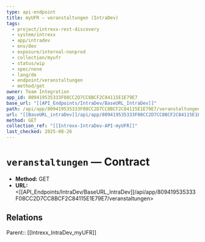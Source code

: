 ```yaml
---
type: api-endpoint
title: myUFR — veranstaltungen (IntraDev)
tags:
  - project/intrexx-rest-discovery
  - system/intrexx
  - app/intradev
  - env/dev
  - exposure/internal-nonprod
  - collection/myufr
  - status/wip
  - spec/none
  - lang/de
  - endpoint/veranstaltungen
  - method/get
owner: Team Integration
app_id: 809419535333F08CC2D7CC8BCF2C84115E1E79E7
base_url: "[[API_Endpoints/IntraDev/BaseURL_IntraDev]]"
path: /api/app/809419535333F08CC2D7CC8BCF2C84115E1E79E7/veranstaltungen
url: "[[BaseURL_intraDev]]/api/app/809419535333F08CC2D7CC8BCF2C84115E1E79E7/veranstaltungen"
method: GET
collection_ref: "[[Intrexx-IntraDev-API-myUFR]]"
last_checked: 2025-08-26
---
```


# `veranstaltungen` — Contract
- **Method:** GET
- **URL:** <[[API_Endpoints/IntraDev/BaseURL_IntraDev]]/api/app/809419535333F08CC2D7CC8BCF2C84115E1E79E7/veranstaltungen>

## Relations
Parent:: [[Intrexx_IntraDev_myUFR]]
